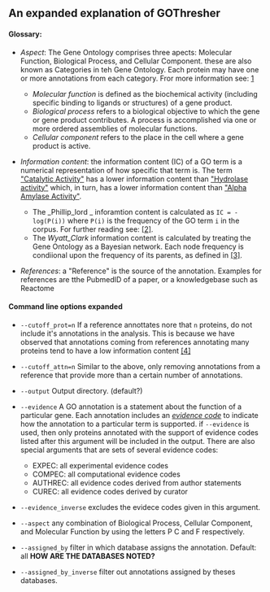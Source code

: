 ## An expanded explanation of GOThresher

#### Glossary:
+ _Aspect_: The Gene Ontology comprises three apects: Molecular Function, Biological Process, and Cellular Component. these are also known as Categories in teh Gene Ontology. Each protein may have one or more annotations from each category. Fror more information see: [1](https://www.ncbi.nlm.nih.gov/pmc/articles/PMC3037419/)
    + _Molecular function_ is defined as the biochemical activity (including specific binding to ligands or structures) of a gene product. 
    + _Biological process_ refers to a biological objective to which the gene or gene product contributes. A process is accomplished via one or more ordered assemblies of molecular functions.
    + _Cellular component_ refers to the place in the cell where a gene product is active.


+ _Information content_: the information content (IC) of a GO term is a numerical representation of how specific that term is. The term ["Catalytic Activity"](https://www.ebi.ac.uk/QuickGO/term/GO:0003824) has a lower information content than ["Hydrolase activity"](https://www.ebi.ac.uk/QuickGO/term/GO:0016787) which, in turn, has a lower information content than ["Alpha Amylase Activity"](https://www.ebi.ac.uk/QuickGO/term/GO:0004556). 
    + The _Phillip_lord _ inforamtion content is calculated as `IC = -log(P(i))` where `P(i)` is the frequency of the GO term `i` in the corpus. For further reading see: [[2]](https://journals.plos.org/ploscompbiol/article?id=10.1371/journal.pcbi.1000443).
    + The _Wyatt_Clark_ information content  is calculated by treating the Gene Ontology as a Bayesian network. Each node frequency is condiional upon the frequency of its parents, as defined in [[3]]().
+ _References_: a "Reference" is the source of the annotation. Examples for references are tthe PubmedID of a paper, or a knowledgebase such as Reactome


#### Command line options expanded 

+ `--cutoff_prot=n`
If a reference annottates nore that `n` proteins, do not include it's annotations in the analysis. This is because we have observed that annotations coming from references annotating many proteins tend to have a low information content [[4]](https://journals.plos.org/ploscompbiol/article/authors?id=10.1371/journal.pcbi.1003063)

+ `--cutoff_attn=n`
Similar to the above, only removing annotations from a reference that provide more than a certain number of annotations.

+ `--output`
Output directory. (default?)

+ `--evidence`
A GO annotation is a statement about the function of a particular gene. Each annotation includes an [_evidence code_](http://geneontology.org/docs/guide-go-evidence-codes/) to indicate how the annotation to a particular term is supported. if `--evidence` is used, then only proteins annotated with the support of evidence codes listed after this argument will be included in the output. There are also special arguments that are sets of several evidence codes:

    + EXPEC: all experimental evidence codes
    + COMPEC: all computational evidence codes
    + AUTHREC: all evidence codes derived from author statements
    + CUREC: all evidence codes derived by curator

+ `--evidence_inverse` excludes the evidece codes given in this argument.
+ `--aspect` any combination of Biological Process, Cellular Component, and Molecular Function by using the letters P C and F respectively.
+ `--assigned_by` filter in which database assigns the annotation. Default: all **HOW ARE THE DATABASES NOTED?**
+ `--assigned_by_inverse` filter out annotations assigned by theses databases. 
 




